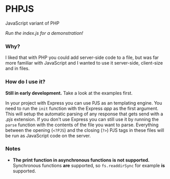 # PHPJS
JavaScript variant of PHP

*Run the index.js for a demonstration!*

### Why?
I liked that with PHP you could add server-side code to a file, but was far more familiar with JavaScript and I wanted to use it server-side, client-size and in files.

### How do I use it?
**Still in early development.**
Take a look at the examples first.

In your project with Express you can use PJS as an templating engine. You need to run the ```init``` function with the Express *app* as the first argument. This will setup the automatic parsing of any response that gets send with a *.pjs* extension.
If you don't use Express you can still use it by running the ```parse``` function with the contents of the file you want to parse.
Everything between the opening (```<?PJS```) and the closing (```?>```) PJS tags in these files will be run as JavaScript code on the server.

### Notes
- **The print function in asynchronous functions is not supported.** Synchronous functions **are** supported, so ```fs.readdirSync``` for example **is** supported.